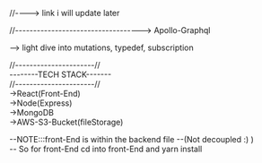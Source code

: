 //---->
link i will update later

//----------------------------------->
Apollo-Graphql

--> light dive into mutations, typedef, subscription

//----------------------//<br/>
--------TECH STACK-------<br/>
//----------------------//<br/>
->React(Front-End)<br/>
->Node(Express) <br/>
->MongoDB <br/>
->AWS-S3-Bucket(fileStorage)<br/>

--NOTE:::front-End is within the backend file --(Not decoupled :) )<br/>
-- So for front-End cd into front-End and yarn install
